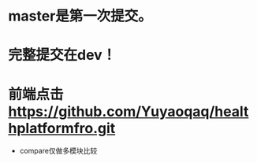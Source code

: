 # master是第一次提交。
# 完整提交在dev！
# 前端点击 https://github.com/Yuyaoqaq/healthplatformfro.git
- compare仅做多模块比较
